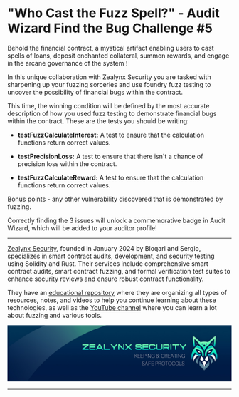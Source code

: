 # "Who Cast the Fuzz Spell?" - Audit Wizard Find the Bug Challenge #5

Behold the financial contract, a mystical artifact enabling users to cast spells of loans, deposit enchanted collateral, summon rewards, and engage in the arcane governance of the system !

In this unique collaboration with Zealynx Security you are tasked with sharpening up your fuzzing sorceries and use foundry fuzz testing to uncover the possibility of financial bugs within the contract.

This time, the winning condition will be defined by the most accurate description of how you used fuzz testing to demonstrate financial bugs within the contract. These are the tests you should be writing:

- **testFuzzCalculateInterest:** A test to ensure that the calculation functions return correct values.

- **testPrecisionLoss:** A test to ensure that there isn't a chance of precision loss within the contract.

- **testFuzzCalculateReward:** A test to ensure that the calculation functions return correct values.

Bonus points - any other vulnerability discovered that is demonstrated by fuzzing.

Correctly finding the 3 issues will unlock a commemorative badge in Audit Wizard, which will be added to your auditor profile!

---

[Zealynx Security](https://x.com/ZealynxSecurity), founded in January 2024 by Bloqarl and Sergio, specializes in smart contract audits, development, and security testing using Solidity and Rust. Their services include comprehensive smart contract audits, smart contract fuzzing, and formal verification test suites to enhance security reviews and ensure robust contract functionality. 

They have an [educational repository](https://github.com/ZealynxSecurity/Zealynx) where they are organizing all types of resources, notes, and videos to help you continue learning about these technologies, as well as the [YouTube channel](https://youtube.com/@theblockchainer?si=1ua4ZEkbap0n1oHs) where you can learn a lot about fuzzing and various tools.

<img width="900" alt="image" src="image/zealynx.png">

---
